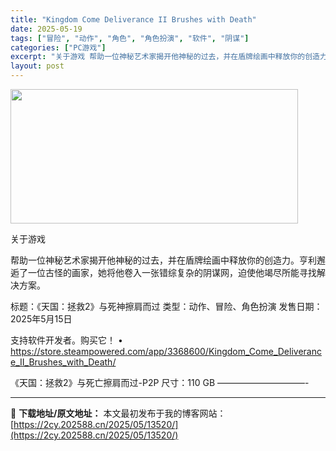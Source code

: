 ```yaml
---
title: "Kingdom Come Deliverance II Brushes with Death"
date: 2025-05-19
tags: ["冒险", "动作", "角色", "角色扮演", "软件", "阴谋"]
categories: ["PC游戏"]
excerpt: "关于游戏 帮助一位神秘艺术家揭开他神秘的过去，并在盾牌绘画中释放你的创造力。亨利邂逅了一位古怪的画家，她将他卷入一张错综复杂的阴谋网，迫使他竭尽所能寻找解决方案。 标题：《天国：拯救2》与死神擦肩而过 类型：动作、冒险、角色扮演 发售日期：2025年5月15日 支持软件开发者。购买它！ • http&hellip;"
layout: post
---
```


<img src="https://2cy.202588.cn/wp-content/uploads/2025/05/2025051914440644.webp" alt="" width="460" height="215" class="aligncenter size-full wp-image-13517" />

关于游戏

帮助一位神秘艺术家揭开他神秘的过去，并在盾牌绘画中释放你的创造力。亨利邂逅了一位古怪的画家，她将他卷入一张错综复杂的阴谋网，迫使他竭尽所能寻找解决方案。

标题：《天国：拯救2》与死神擦肩而过
类型：动作、冒险、角色扮演
发售日期：2025年5月15日

支持软件开发者。购买它！
• https://store.steampowered.com/app/3368600/Kingdom_Come_Deliverance_II_Brushes_with_Death/

《天国：拯救2》与死亡擦肩而过-P2P
尺寸：110 GB
——————————- 

---
📖 **下载地址/原文地址：** 本文最初发布于我的博客网站：[https://2cy.202588.cn/2025/05/13520/](https://2cy.202588.cn/2025/05/13520/)
